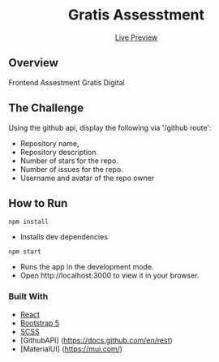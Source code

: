 <h1 align="center">Gratis Assesstment</h1>

<div align="center">
     <a href="https://gratis-assestment.netlify.app/" target="_blank">Live Preview</a>
</div>

## Overview
Frontend Assestment Gratis Digital

## The Challenge
Using the github api, display the following via '/github route':
- Repository name,
- Repository description.
- Number of stars for the repo.
- Number of issues for the repo.
- Username and avatar of the repo owner

## How to Run
`npm install`
- Installs dev dependencies

`npm start`
- Runs the app in the development mode.
- Open http://localhost:3000 to view it in your browser.

### Built With
- [React](https://reactjs.org/)
- [Bootstrap 5](https://getbootstrap.com/docs/5.0/getting-started/introduction/)
- [SCSS](https://sass-lang.com/documentation)
- [GithubAPI] (https://docs.github.com/en/rest)
- [MaterialUI] (https://mui.com/)